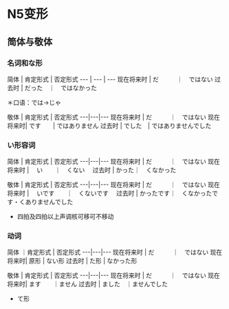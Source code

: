 # N5变形

## 简体与敬体

### 名词和な形

简体
   | 肯定形式 | 否定形式
--- | --- | ---
现在将来时  | だ　　　｜　ではない
过去时      | だった　｜　ではなかった

＊口语：では→じゃ　

敬体
           | 肯定形式 | 否定形式
---|---|---
现在将来时  | だ　　　｜　ではない
 现在将来时| です　　| ではありません
 过去时    | でした　| ではありませんでした

### い形容词

简体
            | 肯定形式 | 否定形式
---|---|---
现在将来时  | だ　　　｜　ではない
现在将来时  | 　い　　｜　くない　
过去时      |   かった｜　くなかった　

敬体
           | 肯定形式 | 否定形式
---|---|---
现在将来时  | だ　　　｜　ではない
现在将来时  | 　いです　　｜　くないです　
过去时      |   かったです｜　くなかったです・くありませんでした　

* 四拍及四拍以上声调核可移可不移动

### 动词

简体
        ｜肯定形式 | 否定形式
---|---|---
现在将来时  | だ　　　｜　ではない
现在将来时| 原形  | ない形
过去时 | た形 |  なかった形

敬体
          | 肯定形式 | 否定形式
---|---|---
现在将来时  | だ　　　｜　ではない
现在将来时| ます　　｜ません
过去时    | ました　｜ませんでした

* て形
